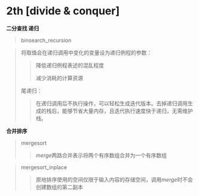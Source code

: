 # 2th [divide & conquer]

**二分查找 递归**

> binsearch_recursion

> 将取值会在递归调用中变化的变量设为递归例程的参数：
>
> > 降低递归例程表述的混乱程度
> >
> > 减少消耗的计算资源
>
> 尾递归：
>
> >在递归调用后不执行操作，可以轻松生成迭代版本。去掉递归调用生成的栈后，能够节省大量内存，且迭代执行速度快于递归，无需维护栈。

**合并排序**

> mergesort
>
> > *merge*两路合并表示将两个有序数组合并为一个有序数组

> mergesort_inplace
>
> > 原地排序使用的空间仅限于输入内容的存储空间，调用*merge*时不会创建数组的第二副本